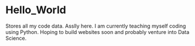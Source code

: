 # Hello_World
Stores all my code data.
Asslly here. I am currently teaching myself coding using Python. Hoping to build websites soon and probably venture into Data Science.
